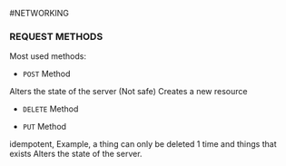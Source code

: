 #NETWORKING 


### REQUEST METHODS

Most used methods: 


* `POST` Method

Alters the state of the server (Not safe)
Creates a new resource

* `DELETE` Method


* `PUT` Method

idempotent, Example, a thing can only be deleted 1 time and things that exists
Alters the state of the server. 
